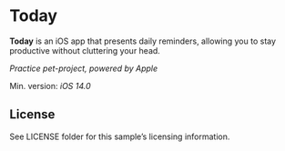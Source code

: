 # Today

**Today** is an iOS app that presents daily reminders, allowing you to stay productive without cluttering your head.

*Practice pet-project, powered by Apple*


Min. version: *iOS 14.0*

## License

See LICENSE folder for this sample’s licensing information.
